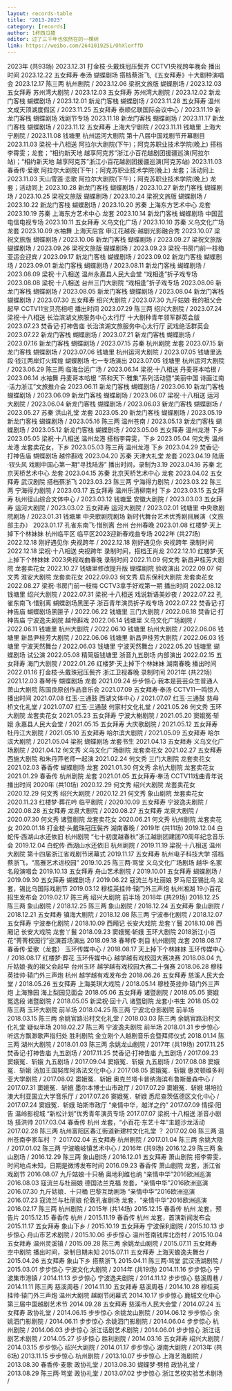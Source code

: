 ```yaml
---
layout: records-table
title: "2013-2023"
category: [records]
author: 1杯西瓜猹
editor: 过了三千年也依然在的一棵树
link: https://weibo.com/2641019251/OhXlerffD
---
```


<tr>
<td colspan="4" style="text-align: left;" class="font-weight-bold text-danger">2023年 (共93场)</td>
<tr>

<tr>
<td>2023.12.31</td>
<td>打金枝·头戴珠冠压鬓齐</td>
<td>CCTV1央视跨年晚会</td>
<td>播出时间</td>
</tr>

<tr>
<td>2023.12.22</td>
<td>五女拜寿·奉汤</td>
<td>蝴蝶剧场</td>
<td>搭档蔡浙飞,《五女拜寿》十大剧种演唱会</td>
</tr>

<tr>
<td>2023.12.17</td>
<td>陈三两</td>
<td>杭州剧院</td>
<td>/</td>
</tr>

<tr>
<td>2023.12.06</td>
<td>梁祝文旅版</td>
<td>蝴蝶剧场</td>
<td>/</td>
</tr>

<tr>
<td>2023.12.03</td>
<td>五女拜寿</td>
<td>苏州湾大剧院</td>
<td>/</td>
</tr>

<tr>
<td>2023.12.03</td>
<td>五女拜寿</td>
<td>苏州湾大剧院</td>
<td>/</td>
</tr>

<tr>
<td>2023.12.02</td>
<td>新龙门客栈</td>
<td>蝴蝶剧场</td>
<td>/</td>
</tr>

<tr>
<td>2023.12.01</td>
<td>新龙门客栈</td>
<td>蝴蝶剧场</td>
<td>/</td>
</tr>

<tr>
<td>2023.11.28</td>
<td>五女拜寿</td>
<td>温州文成天顶湖度假区</td>
<td>/</td>
</tr>

<tr>
<td>2023.11.25</td>
<td>五女拜寿</td>
<td>泰顺亿联国际会议中心</td>
<td>/</td>
</tr>

<tr>
<td>2023.11.19</td>
<td>新龙门客栈</td>
<td>蝴蝶剧场</td>
<td>戏剧节专场</td>
</tr>

<tr>
<td>2023.11.18</td>
<td>新龙门客栈</td>
<td>蝴蝶剧场</td>
<td>/</td>
</tr>

<tr>
<td>2023.11.17</td>
<td>新龙门客栈</td>
<td>蝴蝶剧场</td>
<td>/</td>
</tr>

<tr>
<td>2023.11.12</td>
<td>五女拜寿</td>
<td>上海大宁剧院</td>
<td>/</td>
</tr>

<tr>
<td>2023.11.11</td>
<td>钱塘里</td>
<td>上海大宁剧院</td>
<td>/</td>
</tr>

<tr>
<td>2023.11.08</td>
<td>钱塘里</td>
<td>杭州运河大剧院</td>
<td>第十八届中国戏剧节开幕剧目</td>
</tr>

<tr>
<td>2023.11.03</td>
<td>梁祝·十八相送</td>
<td>阿拉尔大剧院(下午)；阿克苏职业技术学院(晚上)</td>
<td>搭档李霄雯；龙套；“相约新天地 越享阿克苏”浙江小百花越剧团援疆巡演(阿拉尔站)；“相约新天地 越享阿克苏”浙江小百花越剧团援疆巡演(阿克苏站)</td>
</tr>

<tr>
<td>2023.11.03</td>
<td>春香传·爱歌</td>
<td>阿拉尔大剧院(下午)；阿克苏职业技术学院(晚上)</td>
<td>龙套；活动同上</td>
</tr>

<tr>
<td>2023.11.03</td>
<td>天山雪莲·恋歌</td>
<td>阿拉尔大剧院(下午)；阿克苏职业技术学院(晚上)</td>
<td>龙套；活动同上</td>
</tr>

<tr>
<td>2023.10.28</td>
<td>新龙门客栈</td>
<td>蝴蝶剧场</td>
<td>/</td>
</tr>

<tr>
<td>2023.10.27</td>
<td>新龙门客栈</td>
<td>蝴蝶剧场</td>
<td>/</td>
</tr>

<tr>
<td>2023.10.25</td>
<td>梁祝文旅版</td>
<td>蝴蝶剧场</td>
<td>/</td>
</tr>

<tr>
<td>2023.10.24</td>
<td>梁祝文旅版</td>
<td>蝴蝶剧场</td>
<td>/</td>
</tr>

<tr>
<td>2023.10.22</td>
<td>新龙门客栈</td>
<td>蝴蝶剧场</td>
<td>/</td>
</tr>

<tr>
<td>2023.10.20</td>
<td>苏秦</td>
<td>上海东方艺术中心</td>
<td>龙套</td>
</tr>

<tr>
<td>2023.10.19</td>
<td>苏秦</td>
<td>上海东方艺术中心</td>
<td>龙套</td>
</tr>

<tr>
<td>2023.10.14</td>
<td>新龙门客栈</td>
<td>蝴蝶剧场</td>
<td>中国蓝电信电视专场</td>
</tr>

<tr>
<td>2023.10.11</td>
<td>五女拜寿</td>
<td>义乌文化广场</td>
<td>/</td>
</tr>

<tr>
<td>2023.10.10</td>
<td>苏秦</td>
<td>义乌文化广场</td>
<td>龙套</td>
</tr>

<tr>
<td>2023.10.09</td>
<td>水袖舞</td>
<td>上海天后宫</td>
<td>申江花越夜·越剧光影融合秀</td>
</tr>

<tr>
<td>2023.10.07</td>
<td>梁祝文旅版</td>
<td>蝴蝶剧场</td>
<td>/</td>
</tr>

<tr>
<td>2023.10.06</td>
<td>新龙门客栈</td>
<td>蝴蝶剧场</td>
<td>/</td>
</tr>

<tr>
<td>2023.09.27</td>
<td>梁祝文旅版</td>
<td>蝴蝶剧场</td>
<td>/</td>
</tr>

<tr>
<td>2023.09.26</td>
<td>梁祝文旅版</td>
<td>蝴蝶剧场</td>
<td>/</td>
</tr>

<tr>
<td>2023.09.23</td>
<td>梁祝·书房门前一枝梅</td>
<td>亚运会迎宾</td>
<td>/</td>
</tr>

<tr>
<td>2023.09.17</td>
<td>新龙门客栈</td>
<td>蝴蝶剧场</td>
<td>/</td>
</tr>

<tr>
<td>2023.09.02</td>
<td>新龙门客栈</td>
<td>蝴蝶剧场</td>
<td>/</td>
</tr>

<tr>
<td>2023.09.01</td>
<td>新龙门客栈</td>
<td>蝴蝶剧场</td>
<td>/</td>
</tr>

<tr>
<td>2023.08.11</td>
<td>新龙门客栈</td>
<td>蝴蝶剧场</td>
<td>/</td>
</tr>

<tr>
<td>2023.08.09</td>
<td>梁祝·十八相送</td>
<td>温州永嘉县人民大会堂</td>
<td>“戏相逢”折子戏专场</td>
</tr>

<tr>
<td>2023.08.08</td>
<td>梁祝·十八相送</td>
<td>台州三门大剧院</td>
<td>“戏相逢”折子戏专场</td>
</tr>

<tr>
<td>2023.08.06</td>
<td>新龙门客栈</td>
<td>蝴蝶剧场</td>
<td>/</td>
</tr>

<tr>
<td>2023.08.05</td>
<td>新龙门客栈</td>
<td>蝴蝶剧场</td>
<td>/</td>
</tr>

<tr>
<td>2023.08.04</td>
<td>新龙门客栈</td>
<td>蝴蝶剧场</td>
<td>/</td>
</tr>

<tr>
<td>2023.07.30</td>
<td>五女拜寿</td>
<td>绍兴大剧院</td>
<td>/</td>
</tr>

<tr>
<td>2023.07.30</td>
<td>九斤姑娘·我的祖父会起早</td>
<td>CCTV11宝贝亮相吧</td>
<td>播出时间</td>
</tr>

<tr>
<td>2023.07.29</td>
<td>陈三两</td>
<td>绍兴大剧院</td>
<td>/</td>
</tr>

<tr>
<td>2023.07.24</td>
<td>梁祝·十八相送</td>
<td>长治滨湖文旅服务中心太行厅</td>
<td>十大剧种青年领军群英会版</td>
</tr>

<tr>
<td>2023.07.23</td>
<td>焚香记·打神告庙</td>
<td>长治滨湖文旅服务中心太行厅</td>
<td>武戏绝活群英会</td>
</tr>

<tr>
<td>2023.07.22</td>
<td>新龙门客栈</td>
<td>蝴蝶剧场</td>
<td>/</td>
</tr>

<tr>
<td>2023.07.21</td>
<td>新龙门客栈</td>
<td>蝴蝶剧场</td>
<td>/</td>
</tr>

<tr>
<td>2023.07.16</td>
<td>新龙门客栈</td>
<td>蝴蝶剧场</td>
<td>/</td>
</tr>

<tr>
<td>2023.07.15</td>
<td>苏秦</td>
<td>杭州剧院</td>
<td>龙套</td>
</tr>

<tr>
<td>2023.07.15</td>
<td>新龙门客栈</td>
<td>蝴蝶剧场</td>
<td>/</td>
</tr>

<tr>
<td>2023.07.06</td>
<td>钱塘里</td>
<td>杭州运河大剧院</td>
<td>/</td>
</tr>

<tr>
<td>2023.07.05</td>
<td>钱塘里选段·钱江两岸灯火辉煌</td>
<td>蝴蝶剧场</td>
<td>七一专场演出</td>
</tr>

<tr>
<td>2023.07.05</td>
<td>钱塘里</td>
<td>杭州运河大剧院</td>
<td>/</td>
</tr>

<tr>
<td>2023.06.29</td>
<td>陈三两</td>
<td>临海台运广场</td>
<td>/</td>
</tr>

<tr>
<td>2023.06.14</td>
<td>梁祝·十八相送</td>
<td>丹麦哥本哈根</td>
<td>/</td>
</tr>

<tr>
<td>2023.06.14</td>
<td>水袖舞</td>
<td>丹麦哥本哈根</td>
<td>“茶和天下·雅集”系列活动暨“美丽中国 诗画江南·活力浙江”文旅推介会</td>
</tr>

<tr>
<td>2023.06.11</td>
<td>新龙门客栈</td>
<td>蝴蝶剧场</td>
<td>/</td>
</tr>

<tr>
<td>2023.06.10</td>
<td>新龙门客栈</td>
<td>蝴蝶剧场</td>
<td>/</td>
</tr>

<tr>
<td>2023.06.09</td>
<td>新龙门客栈</td>
<td>蝴蝶剧场</td>
<td>/</td>
</tr>

<tr>
<td>2023.06.07</td>
<td>梁祝·十八相送</td>
<td>运河大剧院</td>
<td>/</td>
</tr>

<tr>
<td>2023.06.04</td>
<td>新龙门客栈</td>
<td>蝴蝶剧场</td>
<td>/</td>
</tr>

<tr>
<td>2023.06.03</td>
<td>新龙门客栈</td>
<td>蝴蝶剧场</td>
<td>/</td>
</tr>

<tr>
<td>2023.05.27</td>
<td>苏秦</td>
<td>洪山礼堂</td>
<td>龙套</td>
</tr>

<tr>
<td>2023.05.20</td>
<td>新龙门客栈</td>
<td>蝴蝶剧场</td>
<td>/</td>
</tr>

<tr>
<td>2023.05.19</td>
<td>新龙门客栈</td>
<td>蝴蝶剧场</td>
<td>/</td>
</tr>

<tr>
<td>2023.05.16</td>
<td>陈三两</td>
<td>温州苍南</td>
<td>/</td>
</tr>

<tr>
<td>2023.05.13</td>
<td>新龙门客栈</td>
<td>蝴蝶剧场</td>
<td>/</td>
</tr>

<tr>
<td>2023.05.12</td>
<td>新龙门客栈</td>
<td>蝴蝶剧场</td>
<td>/</td>
</tr>

<tr>
<td>2023.05.06</td>
<td>五女拜寿</td>
<td>温州龙港</td>
<td>下乡</td>
</tr>

<tr>
<td>2023.05.05</td>
<td>梁祝·十八相送</td>
<td>温州龙港</td>
<td>搭档李霄雯，下乡</td>
</tr>

<tr>
<td>2023.05.04</td>
<td>何文秀</td>
<td>温州龙港</td>
<td>龙套卖花女，下乡</td>
</tr>

<tr>
<td>2023.05.03</td>
<td>陈三两</td>
<td>温州龙港</td>
<td>下乡</td>
</tr>

<tr>
<td>2023.04.29</td>
<td>焚香记·打神告庙</td>
<td>蝴蝶剧场</td>
<td>越伶斟戏</td>
</tr>

<tr>
<td>2023.04.20</td>
<td>苏秦</td>
<td>天津大礼堂</td>
<td>龙套</td>
</tr>

<tr>
<td>2023.04.19</td>
<td>陆唐·钗头风</td>
<td>戏剧中国心第一期“寻找陆游”</td>
<td>播出时间，录制为3.19</td>
</tr>

<tr>
<td>2023.04.16</td>
<td>苏秦</td>
<td>北京天桥艺术中心</td>
<td>龙套</td>
</tr>

<tr>
<td>2023.04.15</td>
<td>苏秦</td>
<td>北京天桥艺术中心</td>
<td>龙套</td>
</tr>

<tr>
<td>2023.04.02</td>
<td>五女拜寿</td>
<td>武汉剧院</td>
<td>搭档蔡浙飞</td>
</tr>

<tr>
<td>2023.03.23</td>
<td>陈三两</td>
<td>宁海得力剧院</td>
<td>/</td>
</tr>

<tr>
<td>2023.03.22</td>
<td>陈三两</td>
<td>宁海得力剧院</td>
<td>/</td>
</tr>

<tr>
<td>2023.03.17</td>
<td>五女拜寿</td>
<td>温州乐清柳南村</td>
<td>下乡</td>
</tr>

<tr>
<td>2023.03.15</td>
<td>五女拜寿</td>
<td>杭州径山综合文体中心</td>
<td>/</td>
</tr>

<tr>
<td>2023.03.12</td>
<td>钱塘里</td>
<td>安徽大剧院</td>
<td>/</td>
</tr>

<tr>
<td>2023.03.03</td>
<td>五女拜寿</td>
<td>运河大剧院</td>
<td>/</td>
</tr>

<tr>
<td>2023.03.02</td>
<td>五女拜寿</td>
<td>运河大剧院</td>
<td>/</td>
</tr>

<tr>
<td>2023.02.01</td>
<td>钱塘里</td>
<td>中央歌剧院剧场</td>
<td>/</td>
</tr>

<tr>
<td>2023.01.31</td>
<td>钱塘里</td>
<td>中央歌剧院剧场</td>
<td>新时代舞台艺术优秀剧目展演（文旅部主办）</td>
</tr>

<tr>
<td>2023.01.17</td>
<td>孔雀东南飞·惜别离</td>
<td>台州</td>
<td>台州春晚</td>
</tr>

<tr>
<td>2023.01.08</td>
<td>红楼梦·天上掉下个林妹妹</td>
<td>杭州临平区</td>
<td>临平区2023迎新春戏曲专场</td>
</tr>


<tr>
<td colspan="4" style="text-align: left;" class="font-weight-bold text-danger">2022年 (共27场)</td>
<tr>

<tr>
<td>2022.12.18</td>
<td>刚好遇见你</td>
<td>央视跨年</td>
<td>/</td>
</tr>

<tr>
<td>2022.12.18</td>
<td>刚好遇见你</td>
<td>央视跨年</td>
<td>录制时间</td>
</tr>

<tr>
<td>2022.12.18</td>
<td>梁祝·十八相送</td>
<td>央视跨年</td>
<td>录制时间，搭档王肖龙</td>
</tr>

<tr>
<td>2022.12.10</td>
<td>红楼梦·天上掉下个林妹妹</td>
<td>2023央视戏曲春晚</td>
<td>录制时间</td>
</tr>

<tr>
<td>2022.11.09</td>
<td>何文秀</td>
<td>新昌尹桂芳大剧院</td>
<td>龙套卖花女</td>
</tr>

<tr>
<td>2022.10.27</td>
<td>钱塘里修改提升版</td>
<td>蝴蝶剧院</td>
<td>验收演出</td>
</tr>

<tr>
<td>2022.09.07</td>
<td>何文秀</td>
<td>淮安大剧院</td>
<td>龙套卖花女</td>
</tr>

<tr>
<td>2022.09.03</td>
<td>何文秀</td>
<td>启东保利大剧院</td>
<td>龙套卖花女</td>
</tr>

<tr>
<td>2022.08.27</td>
<td>梁祝·书房门前一枝梅</td>
<td>CCTV3拿手好戏第一期</td>
<td>播出时间</td>
</tr>

<tr>
<td>2022.08.12</td>
<td>钱塘里</td>
<td>绍兴大剧院</td>
<td>/</td>
</tr>

<tr>
<td>2022.07.31</td>
<td>梁祝·十八相送</td>
<td>戏说新语美妙夜</td>
<td>/</td>
</tr>

<tr>
<td>2022.07.22</td>
<td>孔雀东南飞·惜别离</td>
<td>蝴蝶剧场黑匣子</td>
<td>浙百青年演员折子戏专场</td>
</tr>

<tr>
<td>2022.07.22</td>
<td>焚香记·打神告庙</td>
<td>蝴蝶剧场黑匣子</td>
<td>/</td>
</tr>

<tr>
<td>2022.06.22</td>
<td>钱塘里</td>
<td>三门大剧院</td>
<td>/</td>
</tr>

<tr>
<td>2022.06.18</td>
<td>焚香记·打神告庙</td>
<td>宁波逸夫剧院</td>
<td>越伶斟戏</td>
</tr>

<tr>
<td>2022.06.14</td>
<td>钱塘里</td>
<td>义乌文化广场剧院</td>
<td>/</td>
</tr>

<tr>
<td>2022.06.11</td>
<td>钱塘里</td>
<td>杭州大剧院</td>
<td>/</td>
</tr>

<tr>
<td>2022.06.10</td>
<td>钱塘里</td>
<td>杭州大剧院</td>
<td>/</td>
</tr>

<tr>
<td>2022.06.06</td>
<td>钱塘里</td>
<td>新昌尹桂芳大剧院</td>
<td>/</td>
</tr>

<tr>
<td>2022.06.06</td>
<td>钱塘里</td>
<td>新昌尹桂芳大剧院</td>
<td>/</td>
</tr>

<tr>
<td>2022.06.03</td>
<td>钱塘里</td>
<td>宁波天然舞台</td>
<td>/</td>
</tr>

<tr>
<td>2022.06.03</td>
<td>钱塘里</td>
<td>宁波天然舞台</td>
<td>/</td>
</tr>

<tr>
<td>2022.05.20</td>
<td>钱塘里</td>
<td>蝴蝶剧场</td>
<td>试公演</td>
</tr>

<tr>
<td>2022.05.08</td>
<td>精简版钱塘里</td>
<td>浙音九五剧场</td>
<td>内部演出</td>
</tr>

<tr>
<td>2022.02.15</td>
<td>五女拜寿</td>
<td>海门大剧院</td>
<td>/</td>
</tr>

<tr>
<td>2022.01.26</td>
<td>红楼梦·天上掉下个林妹妹</td>
<td>湖南春晚</td>
<td>播出时间</td>
</tr>

<tr>
<td>2022.01.16</td>
<td>打金枝·头戴珠冠压鬓齐</td>
<td>浙江卫视春晚</td>
<td>录制时间</td>
</tr>


<tr>
<td colspan="4" style="text-align: left;" class="font-weight-bold text-danger">2021年 (共22场)</td>
<tr>

<tr>
<td>2021.12.03</td>
<td>春琴传</td>
<td>蝴蝶剧场</td>
<td>龙套</td>
</tr>

<tr>
<td>2021.09.24</td>
<td>步步惊心·我本是芸芸众生普通人</td>
<td>萧山大剧院</td>
<td>陈国良原创作品音乐会</td>
</tr>

<tr>
<td>2021.07.09</td>
<td>五女拜寿·奉汤</td>
<td>CCTV11一鸣惊人</td>
<td>播出时间</td>
</tr>

<tr>
<td>2021.07.08</td>
<td>红玉·三通鼓</td>
<td>西湖文体中心</td>
<td>/</td>
</tr>

<tr>
<td>2021.07.07</td>
<td>红玉·三通鼓</td>
<td>慈母桥文化礼堂</td>
<td>/</td>
</tr>

<tr>
<td>2021.07.07</td>
<td>红玉·三通鼓</td>
<td>何家村文化礼堂</td>
<td>/</td>
</tr>

<tr>
<td>2021.05.26</td>
<td>何文秀</td>
<td>玉环大剧院</td>
<td>龙套卖花女</td>
</tr>

<tr>
<td>2021.05.23</td>
<td>五女拜寿</td>
<td>宁波大榭剧院</td>
<td>/</td>
</tr>

<tr>
<td>2021.05.20</td>
<td>窦娥冤·斩娥</td>
<td>永嘉县人民大会堂</td>
<td>/</td>
</tr>

<tr>
<td>2021.05.15</td>
<td>五女拜寿</td>
<td>大庆歌剧院</td>
<td>/</td>
</tr>

<tr>
<td>2021.05.12</td>
<td>五女拜寿</td>
<td>牡丹江大剧院</td>
<td>/</td>
</tr>

<tr>
<td>2021.05.10</td>
<td>五女拜寿</td>
<td>哈尔滨大剧院</td>
<td>/</td>
</tr>

<tr>
<td>2021.05.09</td>
<td>五女拜寿</td>
<td>哈尔滨大剧院</td>
<td>/</td>
</tr>

<tr>
<td>2021.05.04</td>
<td>梁祝</td>
<td>蝴蝶剧场</td>
<td>龙套书生</td>
</tr>

<tr>
<td>2021.04.13</td>
<td>五女拜寿</td>
<td>义乌文化广场剧院</td>
<td>/</td>
</tr>

<tr>
<td>2021.04.12</td>
<td>何文秀</td>
<td>义乌文化广场剧院</td>
<td>龙套卖花女</td>
</tr>

<tr>
<td>2021.02.27</td>
<td>五女拜寿</td>
<td>西施大剧院</td>
<td>和朱丹萍老师一起演</td>
</tr>

<tr>
<td>2021.02.24</td>
<td>何文秀</td>
<td>三门大剧院</td>
<td>龙套卖花女</td>
</tr>

<tr>
<td>2021.02.03</td>
<td>春香传</td>
<td>蝴蝶剧场</td>
<td>龙套</td>
</tr>

<tr>
<td>2021.01.30</td>
<td>何文秀</td>
<td>余杭大剧院</td>
<td>龙套卖花女</td>
</tr>

<tr>
<td>2021.01.29</td>
<td>春香传</td>
<td>杭州剧院</td>
<td>龙套</td>
</tr>

<tr>
<td>2021.01.05</td>
<td>五女拜寿·奉汤</td>
<td>CCTV11戏曲青年说</td>
<td>播出时间</td>
</tr>


<tr>
<td colspan="4" style="text-align: left;" class="font-weight-bold text-danger">2020年 (共10场)</td>
<tr>

<tr>
<td>2020.12.29</td>
<td>何文秀</td>
<td>绍兴大剧院</td>
<td>龙套卖花女</td>
</tr>

<tr>
<td>2020.12.29</td>
<td>何文秀</td>
<td>绍兴大剧院</td>
<td>/</td>
</tr>

<tr>
<td>2020.12.21</td>
<td>何文秀</td>
<td>象山剧院</td>
<td>龙套卖花女</td>
</tr>

<tr>
<td>2020.11.23</td>
<td>红楼梦·葬花吟</td>
<td>临平剧院</td>
<td>/</td>
</tr>

<tr>
<td>2020.10.09</td>
<td>五女拜寿</td>
<td>宁波逸夫剧院</td>
<td>/</td>
</tr>

<tr>
<td>2020.08.28</td>
<td>五女拜寿</td>
<td>龙泉大剧院</td>
<td>/</td>
</tr>

<tr>
<td>2020.08.27</td>
<td>五女拜寿</td>
<td>龙泉大剧院</td>
<td>/</td>
</tr>

<tr>
<td>2020.07.30</td>
<td>何文秀</td>
<td>诸暨剧院</td>
<td>龙套卖花女</td>
</tr>

<tr>
<td>2020.06.21</td>
<td>何文秀</td>
<td>杭州剧院</td>
<td>龙套卖花女</td>
</tr>

<tr>
<td>2020.01.18</td>
<td>打金枝·头戴珠冠压鬓齐</td>
<td>湖南春晚</td>
<td>/</td>
</tr>


<tr>
<td colspan="4" style="text-align: left;" class="font-weight-bold text-danger">2019年 (共11场)</td>
<tr>

<tr>
<td>2019.12.04</td>
<td>白蛇传·西湖山水还依旧</td>
<td>杭州剧院</td>
<td>“七十初度越春秋”浙江越剧团建团70周年纪念音乐会</td>
</tr>

<tr>
<td>2019.12.04</td>
<td>白蛇传·西湖山水还依旧</td>
<td>杭州剧院</td>
<td>/</td>
</tr>

<tr>
<td>2019.11.19</td>
<td>梁祝·十八相送</td>
<td>温州大剧院</td>
<td>第十四届浙江省戏剧节闭幕式</td>
</tr>

<tr>
<td>2019.11.17</td>
<td>五女拜寿</td>
<td>杭州电子科技大学</td>
<td>搭档蔡浙飞，“高雅艺术进校园”</td>
</tr>

<tr>
<td>2019.10.25</td>
<td>陈三两·骂堂</td>
<td>义乌文化广场剧场</td>
<td>越华·名家名段演唱会</td>
</tr>

<tr>
<td>2019.10.13</td>
<td>五女拜寿</td>
<td>舟山艺术剧院</td>
<td>/</td>
</tr>

<tr>
<td>2019.10.01</td>
<td>五女拜寿</td>
<td>蝴蝶剧场</td>
<td>/</td>
</tr>

<tr>
<td>2019.09.30</td>
<td>五女拜寿</td>
<td>蝴蝶剧场</td>
<td>/</td>
</tr>

<tr>
<td>2019.06.22</td>
<td>寇流兰与杜丽娘</td>
<td>罗马尼亚锡比乌</td>
<td>龙套，锡比乌国际戏剧节</td>
</tr>

<tr>
<td>2019.03.12</td>
<td>穆桂英挂帅·辕门外三声炮</td>
<td>杭州湘湖</td>
<td>19小百花招生发布会</td>
</tr>

<tr>
<td>2019.02.17</td>
<td>陈三两</td>
<td>绍兴大剧院</td>
<td>前半场</td>
</tr>


<tr>
<td colspan="4" style="text-align: left;" class="font-weight-bold text-danger">2018年 (共29场)</td>
<tr>

<tr>
<td>2018.12.25</td>
<td>陈三两</td>
<td>象山剧院</td>
<td>/</td>
</tr>

<tr>
<td>2018.12.25</td>
<td>陈三两</td>
<td>象山剧院</td>
<td>/</td>
</tr>

<tr>
<td>2018.12.24</td>
<td>五女拜寿</td>
<td>象山剧院</td>
<td>/</td>
</tr>

<tr>
<td>2018.12.21</td>
<td>五女拜寿</td>
<td>镇海大剧院</td>
<td>/</td>
</tr>

<tr>
<td>2018.12.08</td>
<td>陈三两</td>
<td>宁波奉化剧院</td>
<td>/</td>
</tr>

<tr>
<td>2018.12.07</td>
<td>五女拜寿</td>
<td>宁波奉化剧院</td>
<td>/</td>
</tr>

<tr>
<td>2018.10.09</td>
<td>西厢记</td>
<td>长安大戏院</td>
<td>龙套丫鬟</td>
</tr>

<tr>
<td>2018.10.08</td>
<td>西厢记</td>
<td>长安大戏院</td>
<td>龙套丫鬟</td>
</tr>

<tr>
<td>2018.09.23</td>
<td>窦娥冤·斩娥</td>
<td>玉环大剧院</td>
<td>2018浙江小百花“菁菁校园行”巡演首场演出</td>
</tr>

<tr>
<td>2018.09.18</td>
<td>春琴传·刺目</td>
<td>杭州剧院</td>
<td>龙套</td>
</tr>

<tr>
<td>2018.08.17</td>
<td>春香传·爱歌（龙套）</td>
<td>玉环传媒中心</td>
<td>/</td>
</tr>

<tr>
<td>2018.08.17</td>
<td>天上掉下个林妹妹</td>
<td>玉环传媒中心</td>
<td>/</td>
</tr>

<tr>
<td>2018.08.17</td>
<td>红楼梦·葬花</td>
<td>玉环传媒中心</td>
<td>越学越有戏校园大赛决赛</td>
</tr>

<tr>
<td>2018.08.04</td>
<td>九斤姑娘·我的祖父会起早</td>
<td>台州玉环</td>
<td>越学越有戏校园大赛二十强赛</td>
</tr>

<tr>
<td>2018.06.28</td>
<td>穆桂英挂帅·辕门外三声炮</td>
<td>杭州</td>
<td>越学越有戏发布会</td>
</tr>

<tr>
<td>2018.06.26</td>
<td>五女拜寿</td>
<td>慈溪人民大会堂</td>
<td>/</td>
</tr>

<tr>
<td>2018.05.26</td>
<td>五女拜寿</td>
<td>上海美琪大戏院</td>
<td>/</td>
</tr>

<tr>
<td>2018.05.14</td>
<td>穆桂英挂帅·辕门外三声炮</td>
<td>上海豫园</td>
<td>海上梨园见面会</td>
</tr>

<tr>
<td>2018.05.06</td>
<td>五女拜寿</td>
<td>诸暨剧院</td>
<td>/</td>
</tr>

<tr>
<td>2018.05.05</td>
<td>窦娥冤选段</td>
<td>诸暨剧院</td>
<td>/</td>
</tr>

<tr>
<td>2018.05.05</td>
<td>新梁祝·回十八</td>
<td>诸暨剧院</td>
<td>龙套小书生</td>
</tr>

<tr>
<td>2018.05.02</td>
<td>陈三两</td>
<td>玉环大剧院</td>
<td>前半场</td>
</tr>

<tr>
<td>2018.04.25</td>
<td>陈三两</td>
<td>宁波北仓影剧院</td>
<td>前半场</td>
</tr>

<tr>
<td>2018.03.15</td>
<td>陈三两</td>
<td>余姚官路沿村文化礼堂</td>
<td>/</td>
</tr>

<tr>
<td>2018.03.03</td>
<td>陈三两</td>
<td>余姚官路沿村文化礼堂</td>
<td>疑似半场</td>
</tr>

<tr>
<td>2018.02.27</td>
<td>陈三两</td>
<td>宁波逸夫剧院</td>
<td>前半场</td>
</tr>

<tr>
<td>2018.01.31</td>
<td>步步惊心·听远方飘渺歌声指归处</td>
<td>胜利剧院</td>
<td>金立刚个人越剧音乐会暨拜师仪式</td>
</tr>

<tr>
<td>2018.01.14</td>
<td>陈三两</td>
<td>湖州大剧院</td>
<td>/</td>
</tr>

<tr>
<td>2018.01.03</td>
<td>陈三两</td>
<td>余姚龙山剧院</td>
<td>/</td>
</tr>


<tr>
<td colspan="4" style="text-align: left;" class="font-weight-bold text-danger">2017年 (共19场)</td>
<tr>

<tr>
<td>2017.11.25</td>
<td>焚香记·打神告庙</td>
<td>九五剧场</td>
<td>/</td>
</tr>

<tr>
<td>2017.11.25</td>
<td>焚香记·打神告庙</td>
<td>九五剧场</td>
<td>/</td>
</tr>

<tr>
<td>2017.09.23</td>
<td>窦娥冤．斩娥</td>
<td>九五剧场</td>
<td>/</td>
</tr>

<tr>
<td>2017.09.04</td>
<td>窦娥冤．斩娥</td>
<td>九五剧场</td>
<td>/</td>
</tr>

<tr>
<td>2017.08.08</td>
<td>窦娥冤．斩娥</td>
<td>汤加王国努库阿洛法文化中心</td>
<td>/</td>
</tr>

<tr>
<td>2017.08.05</td>
<td>窦娥冤．斩娥</td>
<td>惠灵顿维多利亚大学剧院</td>
<td>/</td>
</tr>

<tr>
<td>2017.08.02</td>
<td>窦娥冤．斩娥</td>
<td>奥克兰塔卡普纳海滨布鲁斯曼森中心</td>
<td>/</td>
</tr>

<tr>
<td>2017.07.31</td>
<td>窦娥冤．斩娥</td>
<td>墨尔本博士山市政厅</td>
<td>/</td>
</tr>

<tr>
<td>2017.07.29</td>
<td>窦娥冤．斩娥</td>
<td>堪培拉澳大利亚国立大学音乐厅</td>
<td>/</td>
</tr>

<tr>
<td>2017.07.26</td>
<td>窦娥冤．斩娥</td>
<td>悉尼查茨伍德区文化中心</td>
<td>/</td>
</tr>

<tr>
<td>2017.07.24</td>
<td>窦娥冤．斩娥</td>
<td>珀斯市政厅</td>
<td>“亲情中华，越洋之约”</td>
</tr>

<tr>
<td>2017.07.09</td>
<td>情探·阳告</td>
<td>温岭影视城</td>
<td>“新松计划”优秀青年演员专场</td>
</tr>

<tr>
<td>2017.07.07</td>
<td>梁祝·十八相送</td>
<td>浙音小剧场</td>
<td>搭洪帅</td>
</tr>

<tr>
<td>2017.03.04</td>
<td>春香传</td>
<td>杭州</td>
<td>龙套，“小百花·东艺十年”主题沙龙活动</td>
</tr>

<tr>
<td>2017.02.28</td>
<td>陈三两</td>
<td>杭州富阳区春江街道新建村文化礼堂</td>
<td>？</td>
</tr>

<tr>
<td>2017.02.08</td>
<td>陈三两</td>
<td>温州苍南李家车村</td>
<td>？</td>
</tr>

<tr>
<td>2017.02.04</td>
<td>五女拜寿</td>
<td>杭州剧院</td>
<td>/</td>
</tr>

<tr>
<td>2017.01.04</td>
<td>陈三两</td>
<td>余姚大隐</td>
<td>/</td>
</tr>

<tr>
<td>2017.01.02</td>
<td>陈三两</td>
<td>宁波瞻岐镇艺术中心</td>
<td>/</td>
</tr>


<tr>
<td colspan="4" style="text-align: left;" class="font-weight-bold text-danger">2016年 (共9场)</td>
<tr>

<tr>
<td>2016.12.29</td>
<td>陈三两</td>
<td>象山剧场</td>
<td>/</td>
</tr>

<tr>
<td>2016.12.29</td>
<td>陈三两</td>
<td>象山剧场</td>
<td>/</td>
</tr>

<tr>
<td>2016.12.01</td>
<td>五女拜寿</td>
<td>萧山剧院</td>
<td>搭李霄雯，时间地点未知，日期是微博发布时间</td>
</tr>

<tr>
<td>2016.09.23</td>
<td>春香传</td>
<td>萧山剧院</td>
<td>龙套，浙江省戏剧节</td>
</tr>

<tr>
<td>2016.08.07</td>
<td>九斤姑娘·十只桶</td>
<td>奥地利维也纳</td>
<td>“亲情中华”2016欧洲巡演</td>
</tr>

<tr>
<td>2016.08.03</td>
<td>寇流兰与杜丽娘</td>
<td>德国法兰克福</td>
<td>龙套，“亲情中华”2016欧洲巡演</td>
</tr>

<tr>
<td>2016.07.30</td>
<td>九斤姑娘．十只桶</td>
<td>巴黎互助剧场</td>
<td>“亲情中华”2016欧洲巡演</td>
</tr>

<tr>
<td>2016.07.23</td>
<td>寇流兰与杜丽娘</td>
<td>伦敦孔雀剧场</td>
<td>龙套，“亲情中华”2016欧洲巡演</td>
</tr>

<tr>
<td>2016.02.17</td>
<td>陈三两</td>
<td>杭州剧院</td>
<td>/</td>
</tr>


<tr>
<td colspan="4" style="text-align: left;" class="font-weight-bold text-danger">2015年 (共14场)</td>
<tr>

<tr>
<td>2015.12.15</td>
<td>春香传</td>
<td>杭州</td>
<td>龙套，预告片</td>
</tr>

<tr>
<td>2015.12.15</td>
<td>春香传</td>
<td>杭州</td>
<td>/</td>
</tr>

<tr>
<td>2015.11.19</td>
<td>春香传</td>
<td>杭州</td>
<td>龙套，首演新闻发布会</td>
</tr>

<tr>
<td>2015.11.17</td>
<td>五女拜寿</td>
<td>象山下乡</td>
<td>/</td>
</tr>

<tr>
<td>2015.10.19</td>
<td>五女拜寿</td>
<td>宁波保利剧院</td>
<td>/</td>
</tr>

<tr>
<td>2015.10.13</td>
<td>步步惊心</td>
<td>舟山市艺术剧院</td>
<td>/</td>
</tr>

<tr>
<td>2015.10.06</td>
<td>步步惊心</td>
<td>温州苍南钱库北岙村</td>
<td>/</td>
</tr>

<tr>
<td>2015.10.04</td>
<td>五女拜寿</td>
<td>温州灵溪镇</td>
<td>/</td>
</tr>

<tr>
<td>2015.09.28</td>
<td>陈三两</td>
<td>余姚龙山剧院</td>
<td>/</td>
</tr>

<tr>
<td>2015.07.11</td>
<td>五女拜寿</td>
<td>空中剧院</td>
<td>播出时间，录制日期未知</td>
</tr>

<tr>
<td>2015.07.11</td>
<td>五女拜寿</td>
<td>上海天蟾逸夫舞台</td>
<td>/</td>
</tr>

<tr>
<td>2015.04.26</td>
<td>五女拜寿</td>
<td>象山下乡</td>
<td>搭蔡浙飞</td>
</tr>

<tr>
<td>2015.04.11</td>
<td>陈三两·骂堂</td>
<td>武汉汤湖剧院</td>
<td>/</td>
</tr>

<tr>
<td>2015.03.01</td>
<td>步步惊心</td>
<td>宁波文化大剧院</td>
<td>/</td>
</tr>


<tr>
<td colspan="4" style="text-align: left;" class="font-weight-bold text-danger">2014年 (共19场)</td>
<tr>

<tr>
<td>2014.11.16</td>
<td>步步惊心</td>
<td>宁波集市港镇</td>
<td>/</td>
</tr>

<tr>
<td>2014.11.13</td>
<td>步步惊心</td>
<td>宁波逸夫剧院</td>
<td>/</td>
</tr>

<tr>
<td>2014.11.12</td>
<td>步步惊心</td>
<td>慈溪周巷</td>
<td>/</td>
</tr>

<tr>
<td>2014.11.11</td>
<td>陈三两</td>
<td>慈溪周巷</td>
<td>/</td>
</tr>

<tr>
<td>2014.11.10</td>
<td>五女拜寿</td>
<td>慈溪周巷</td>
<td>/</td>
</tr>

<tr>
<td>2014.10.28</td>
<td>穆桂英挂帅·辕门外三声炮</td>
<td>温州大剧院</td>
<td>越剧节闭幕式</td>
</tr>

<tr>
<td>2014.10.17</td>
<td>步步惊心</td>
<td>鹿城文化中心</td>
<td>第三届中国越剧艺术节</td>
</tr>

<tr>
<td>2014.09.28</td>
<td>五女拜寿</td>
<td>慈溪市人民大会堂</td>
<td>/</td>
</tr>

<tr>
<td>2014.07.24</td>
<td>五女拜寿</td>
<td>政协礼堂</td>
<td>/</td>
</tr>

<tr>
<td>2014.06.15</td>
<td>步步惊心</td>
<td>余姚龙山剧院</td>
<td>/</td>
</tr>

<tr>
<td>2014.06.12</td>
<td>步步惊心</td>
<td>余姚泗门影剧院</td>
<td>/</td>
</tr>

<tr>
<td>2014.06.11</td>
<td>步步惊心</td>
<td>余姚泗门影剧院</td>
<td>/</td>
</tr>

<tr>
<td>2014.06.04</td>
<td>步步惊心</td>
<td>杭州剧院</td>
<td>/</td>
</tr>

<tr>
<td>2014.06.03</td>
<td>步步惊心</td>
<td>浙江话剧艺术剧院</td>
<td>/</td>
</tr>

<tr>
<td>2014.06.01</td>
<td>步步惊心</td>
<td>浙江话剧艺术剧院</td>
<td>/</td>
</tr>

<tr>
<td>2014.05.27</td>
<td>步步惊心</td>
<td>胜利剧院</td>
<td>/</td>
</tr>

<tr>
<td>2014.03.16</td>
<td>五女拜寿</td>
<td>绍兴大剧院</td>
<td>/</td>
</tr>

<tr>
<td>2014.03.15</td>
<td>步步惊心</td>
<td>绍兴大剧院</td>
<td>/</td>
</tr>

<tr>
<td>2014.01.17</td>
<td>步步惊心</td>
<td>湖南大剧院</td>
<td>/</td>
</tr>


<tr>
<td colspan="4" style="text-align: left;" class="font-weight-bold text-danger">2013年 (共6场)</td>
<tr>

<tr>
<td>2013.11.15</td>
<td>步步惊心</td>
<td>杭州剧院</td>
<td>/</td>
</tr>

<tr>
<td>2013.10.07</td>
<td>步步惊心</td>
<td>上海艺海剧院</td>
<td>/</td>
</tr>

<tr>
<td>2013.08.30</td>
<td>春香传·麦歌</td>
<td>政协礼堂</td>
<td>/</td>
</tr>

<tr>
<td>2013.08.30</td>
<td>蝴蝶梦·劈棺</td>
<td>政协礼堂</td>
<td>/</td>
</tr>

<tr>
<td>2013.08.29</td>
<td>陈三两·骂堂</td>
<td>政协礼堂</td>
<td>/</td>
</tr>

<tr>
<td>2013.07.02</td>
<td>步步惊心</td>
<td>浙江艺校实验艺术剧场</td>
<td>/</td>
</tr>

